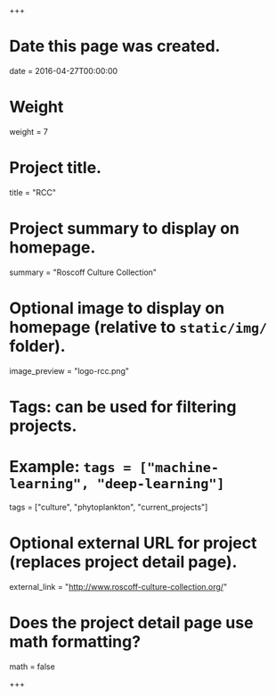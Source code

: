 +++
# Date this page was created.
date = 2016-04-27T00:00:00

# Weight
weight = 7

# Project title.
title = "RCC"

# Project summary to display on homepage.
summary = "Roscoff Culture Collection"

# Optional image to display on homepage (relative to `static/img/` folder).
image_preview = "logo-rcc.png"

# Tags: can be used for filtering projects.
# Example: `tags = ["machine-learning", "deep-learning"]`
tags = ["culture", "phytoplankton", "current_projects"]

# Optional external URL for project (replaces project detail page).
external_link = "http://www.roscoff-culture-collection.org/"

# Does the project detail page use math formatting?
math = false

+++
